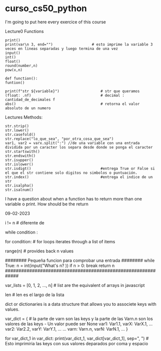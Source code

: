 # curso_cs50_python
I'm going to put here every exercice of this course

Lecture0 Functions

    print()
    print(var\n 3, end="")                  # esto imprime la variable 3 veces en lineas separadas y luego termina de una vez
    input()
    int()
    float()
    round(number,n)
    pow(x,n)

    def function():
    funtion()

    print(f"str ${variable}")                   # str que queramos
    (float: .nf)                                # decimal : cantidad_de_decimales f
    abs()                                       # retorna el valor absoluto de un numero

Lectures Methods:

    str.strip()
    str.lower()
    str.casefold()
    str.replace("lo_que_sea", "por_otra_cosa_que_sea")
    var1, var2 = varx.split(":") //de una variable con una entrada dividida por un caracter los separa desde donde se ponga el caracter
    str.startswith()
    str.endswith()
    str.isupper()
    str.islower()
    str.isdigt()                                #entrega True or False si el que el str contiene solo digitos no simbolos o puntuación.
    str.index()                                 #entrega el indice de un str
    str.isalpha()
    str.isalnum()


I have a question about when a function has to return more than one variable o print. How should be the return

09-02-2023

i != n # diferente de

while condition :

for condition: # for loops iterates through a list of items

range(n) # provides back n values

######## Pequeña funcion para comprobar una entrada ########
while True:
    n = int(input("What's n? ))
    if n > 0:
        break
    return n
#############################################################

var_lists = [0, 1, 2, ..., n]           # list are the equivalent of arrays in javascript

len                                     # len es el largo de la lista

dict or dictionaries is a data structure that allows you to associete keys with values.

var_dict = {                            # la parte de varn son las keys y la parte de las Varn.n son los valores de las keys - Un valor puede ser None
    var1: Var1.1, varX: VarX.1, ...
    var2: Var2.2, varY: VarY.1, ...
    ...
    varn: Varn.n, varN: VarN.1, ...
}

for var_dict_1 in var_dict:
    print(var_dict_1, var_dict[var_dict_1], sep=", ")       # Esto imprimiria las keys con sus valores deparados por coma y espacio



